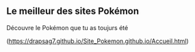 ## Le meilleur des sites Pokémon
Découvre le Pokémon que tu as toujurs été

(https://drapsag7.github.io/Site_Pokemon.github.io/Accueil.html)
